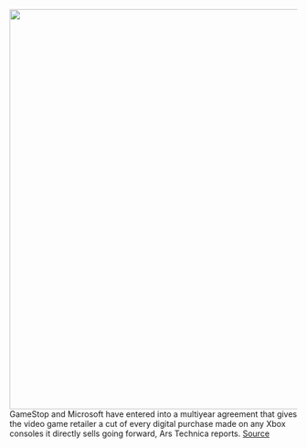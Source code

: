 <img src='https://cdn.vox-cdn.com/thumbor/-11DKvMI7cy5h_Zh7PdjvWYJidw=/0x0:2040x1351/1200x800/filters:focal(857x513:1183x839)/cdn.vox-cdn.com/uploads/chorus_image/image/67638380/twarren_200909_4177_0032.0.0.jpg' width='700px' /><br/>
GameStop and Microsoft have entered into a multiyear agreement that gives the video game retailer a cut of every digital purchase made on any Xbox consoles it directly sells going forward, Ars Technica reports.
<a href='https://www.theverge.com/2020/10/15/21517970/gamestop-revenue-sharing-microsoft-xbox-digital-downloads-games'> Source <a/>